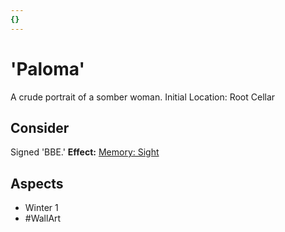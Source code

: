 ```yaml
---
{}
---
```

# 'Paloma'
A crude portrait of a somber woman.
Initial Location: Root Cellar
## Consider
Signed 'BBE.'
**Effect:** [Memory: Sight](https://uadaf.theevilroot.xyz/rowenarium/elements/mem.sight)
## Aspects
- Winter 1
- #WallArt